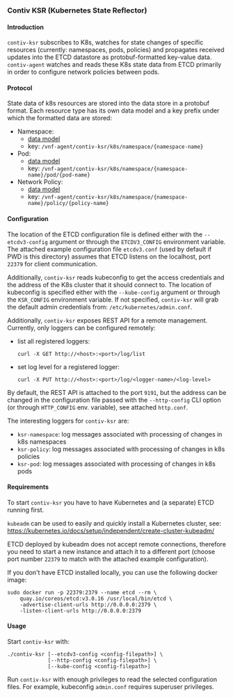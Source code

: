 ### Contiv KSR (Kubernetes State Reflector)

#### Introduction

`contiv-ksr` subscribes to K8s, watches for state changes of specific
resources (currently: namespaces, pods, policies) and propagates
received updates into the ETCD datastore as protobuf-formatted key-value
data. `contiv-agent` watches and reads these K8s state data from ETCD
primarily in order to configure network policies between pods.

#### Protocol

State data of k8s resources are stored into the data store in a protobuf
format. Each resource type has its own data model and a key prefix under
which the formatted data are stored:
  * Namespace:
    * [data model](../../plugins/ksr/model/namespace/namespace.proto)
    * key: `/vnf-agent/contiv-ksr/k8s/namespace/{namespace-name}`
  * Pod:
    * [data model](../../plugins/ksr/model/pod/pod.proto)
    * key: `/vnf-agent/contiv-ksr/k8s/namespace/{namespace-name}/pod/{pod-name}`
  * Network Policy:
    * [data model](../../plugins/ksr/model/policy/policy.proto)
    * key: `/vnf-agent/contiv-ksr/k8s/namespace/{namespace-name}/policy/{policy-name}`

#### Configuration

The location of the ETCD configuration file is defined either
with the `--etcdv3-config` argument or through the `ETCDV3_CONFIG`
environment variable. The attached example configuration file `etcdv3.conf`
(used by default if PWD is this directory) assumes that ETCD listens
on the localhost, port `22379` for client communication.

Additionally, `contiv-ksr` reads kubeconfig to get the access credentials
and the address of the K8s cluster that it should connect to.
The location of kubeconfig is specified either with the `--kube-config`
argument or through the `KSR_CONFIG` environment variable.
If not specified, `contiv-ksr` will grab the default admin credentials
from: `/etc/kubernetes/admin.conf`.

Additionally, `contiv-ksr` exposes REST API for a remote management.
Currently, only loggers can be configured remotely:
  * list all registered loggers:
    ```
    curl -X GET http://<host>:<port>/log/list
    ```
  * set log level for a registered logger:
    ```
    curl -X PUT http://<host>:<port>/log/<logger-name>/<log-level>
    ```

By default, the REST API is attached to the port `9191`, but the address
can be changed in the configuration file passed with the `--http-config`
CLI option (or through `HTTP_CONFIG` env. variable), see attached
`http.conf`.

The interesting loggers for `contiv-ksr` are:
  * `ksr-namespace`: log messages associated with processing of changes
                     in k8s namespaces
  * `ksr-policy`: log messages associated with processing of changes
                  in k8s policies
  * `ksr-pod`: log messages associated with processing of changes
               in k8s pods

#### Requirements

To start `contiv-ksr` you have to have Kubernetes and (a separate) ETCD
running first.

`kubeadm` can be used to easily and quickly install a Kubernetes cluster,
see: https://kubernetes.io/docs/setup/independent/create-cluster-kubeadm/

ETCD deployed by kubeadm does not accept remote connections,
therefore you need to start a new instance and attach it to a different
port (choose port number `22379` to match with the attached example
configuration).

If you don't have ETCD installed locally, you can use the following
docker image:
```
sudo docker run -p 22379:2379 --name etcd --rm \
    quay.io/coreos/etcd:v3.0.16 /usr/local/bin/etcd \
    -advertise-client-urls http://0.0.0.0:2379 \
    -listen-client-urls http://0.0.0.0:2379
```

#### Usage

Start `contiv-ksr` with:
```
./contiv-ksr [--etcdv3-config <config-filepath>] \
             [--http-config <config-filepath>] \
             [--kube-config <config-filepath>]
```
Run `contiv-ksr` with enough privileges to read the selected
configuration files. For example, kubeconfig `admin.conf` requires
superuser privileges.